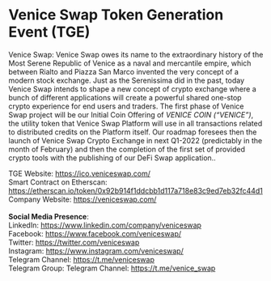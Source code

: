 # Venice Swap Token Generation Event (TGE)

Venice Swap: Venice Swap owes its name to the extraordinary history of the Most Serene Republic of Venice as a naval and mercantile empire, which between Rialto and Piazza San Marco invented the very concept of a modern stock exchange. Just as the Serenissima did in the past, today Venice Swap intends to shape a new concept of crypto exchange where a bunch of different applications will create a powerful shared one-stop crypto experience for end users and traders. The first phase of Venice Swap project will be our Initial Coin Offering of <i>VENICE COIN (“VENICE”)</i>, the utility token that Venice Swap Platform will use in all transactions related to distributed credits on the Platform itself. Our roadmap foresees then the launch of Venice Swap Crypto Exchange in next Q1-2022 (predictably in the month of February) and then the completion of the first set of provided crypto tools with the publishing of our DeFi Swap application..<br>

TGE Website: https://ico.veniceswap.com/<br>
Smart Contract on Etherscan: https://etherscan.io/token/0x92b914f1ddcbb1d117a718e83c9ed7eb32fc44d1<br>
Company Website: https://veniceswap.com/<br>
<br><b>Social Media Presence</b>:<br>
LinkedIn: https://www.linkedin.com/company/veniceswap<br>
Facebook: https://www.facebook.com/veniceswap/<br>
Twitter: https://twitter.com/veniceswap<br>
Instagram: https://www.instagram.com/veniceswap/<br>
Telegram Channel: https://t.me/veniceswap<br>
Telegram Group: Telegram Channel: https://t.me/venice_swap
